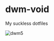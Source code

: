 # dwm-void
My suckless dotfiles

![dwm5](https://github.com/autonomuscoder/Dwm/assets/112854891/4929afae-6513-452e-b6fe-053b3c35eae9)
